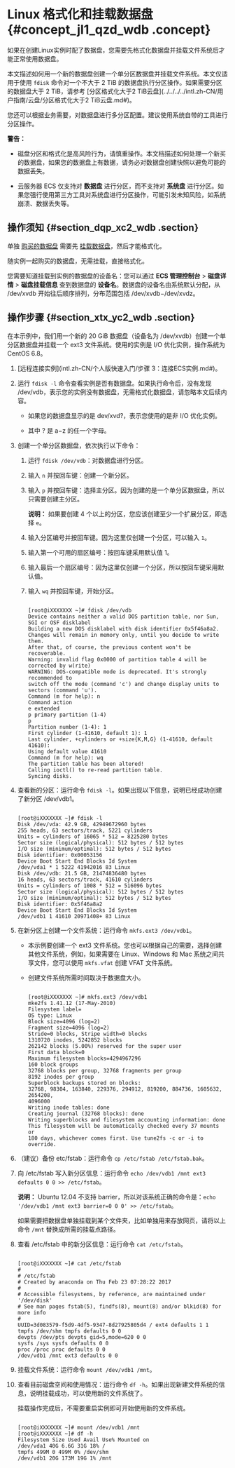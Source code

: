 # Linux 格式化和挂载数据盘 {#concept_jl1_qzd_wdb .concept}

如果在创建Linux实例时配了数据盘，您需要先格式化数据盘并挂载文件系统后才能正常使用数据盘。

本文描述如何用一个新的数据盘创建一个单分区数据盘并挂载文件系统。本文仅适用于使用 `fdisk` 命令对一个不大于 2 TiB 的数据盘执行分区操作。如果需要分区的数据盘大于 2 TiB，请参考 [分区格式化大于2 TiB云盘](../../../../intl.zh-CN/用户指南/云盘/分区格式化大于2 TiB云盘.md#)。

您还可以根据业务需要，对数据盘进行多分区配置。建议使用系统自带的工具进行分区操作。

**警告：** 

-   磁盘分区和格式化是高风险行为，请慎重操作。本文档描述如何处理一个新买的数据盘，如果您的数据盘上有数据，请务必对数据盘创建快照以避免可能的数据丢失。

-   云服务器 ECS 仅支持对 **数据盘** 进行分区，而不支持对 **系统盘** 进行分区。如果您强行使用第三方工具对系统盘进行分区操作，可能引发未知风险，如系统崩溃、数据丢失等。


## 操作须知 {#section_dqp_xc2_wdb .section}

单独 [购买的数据盘](../../../../intl.zh-CN/用户指南/云盘/创建云盘.md#) 需要先 [挂载数据盘](../../../../intl.zh-CN/用户指南/云盘/挂载云盘.md#)，然后才能格式化。

随实例一起购买的数据盘，无需挂载，直接格式化。

您需要知道挂载到实例的数据盘的设备名：您可以通过 **ECS 管理控制台** \> **磁盘详情** \> **磁盘挂载信息** 查到数据盘的 **设备名**。数据盘的设备名由系统默认分配，从 /dev/xvdb 开始往后顺序排列，分布范围包括 /dev/xvdb−/dev/xvdz。

## 操作步骤 {#section_xtx_yc2_wdb .section}

在本示例中，我们用一个新的 20 GiB 数据盘（设备名为 /dev/xvdb）创建一个单分区数据盘并挂载一个 ext3 文件系统。使用的实例是 I/O 优化实例，操作系统为 CentOS 6.8。

1.  [远程连接实例](intl.zh-CN/个人版快速入门/步骤 3：连接ECS实例.md#)。

2.  运行 `fdisk -l` 命令查看实例是否有数据盘。如果执行命令后，没有发现 /dev/vdb，表示您的实例没有数据盘，无需格式化数据盘，请忽略本文后续内容。

    -   如果您的数据盘显示的是 dev/xvd?，表示您使用的是非 I/O 优化实例。

    -   其中 ? 是 a−z 的任一个字母。

3.  创建一个单分区数据盘，依次执行以下命令：
    1.  运行 `fdisk /dev/vdb`：对数据盘进行分区。

    2.  输入 `n` 并按回车键：创建一个新分区。

    3.  输入 `p` 并按回车键：选择主分区。因为创建的是一个单分区数据盘，所以只需要创建主分区。

        **说明：** 如果要创建 4 个以上的分区，您应该创建至少一个扩展分区，即选择 `e`。

    4.  输入分区编号并按回车键。因为这里仅创建一个分区，可以输入 `1`。

    5.  输入第一个可用的扇区编号：按回车键采用默认值 1。

    6.  输入最后一个扇区编号：因为这里仅创建一个分区，所以按回车键采用默认值。

    7.  输入 `wq` 并按回车键，开始分区。

        ```
        
        [root@iXXXXXXX ~]# fdisk /dev/vdb
        Device contains neither a valid DOS partition table, nor Sun, SGI or OSF disklabel
        Building a new DOS disklabel with disk identifier 0x5f46a8a2.
        Changes will remain in memory only, until you decide to write them.
        After that, of course, the previous content won't be recoverable.
        Warning: invalid flag 0x0000 of partition table 4 will be corrected by w(rite)
        WARNING: DOS-compatible mode is deprecated. It's strongly recommended to
        switch off the mode (command 'c') and change display units to
        sectors (command 'u').
        Command (m for help): n
        Command action
        e extended
        p primary partition (1-4)
        p
        Partition number (1-4): 1
        First cylinder (1-41610, default 1): 1
        Last cylinder, +cylinders or +size{K,M,G} (1-41610, default 41610):
        Using default value 41610
        Command (m for help): wq
        The partition table has been altered!
        Calling ioctl() to re-read partition table.
        Syncing disks.
        ```

4.  查看新的分区：运行命令 `fdisk -l`。如果出现以下信息，说明已经成功创建了新分区 /dev/vdb1。

    ```
    
    [root@iXXXXXXX ~]# fdisk -l
    Disk /dev/vda: 42.9 GB, 42949672960 bytes
    255 heads, 63 sectors/track, 5221 cylinders
    Units = cylinders of 16065 * 512 = 8225280 bytes
    Sector size (logical/physical): 512 bytes / 512 bytes
    I/O size (minimum/optimal): 512 bytes / 512 bytes
    Disk identifier: 0x00053156
    Device Boot Start End Blocks Id System
    /dev/vda1 * 1 5222 41942016 83 Linux
    Disk /dev/vdb: 21.5 GB, 21474836480 bytes
    16 heads, 63 sectors/track, 41610 cylinders
    Units = cylinders of 1008 * 512 = 516096 bytes
    Sector size (logical/physical): 512 bytes / 512 bytes
    I/O size (minimum/optimal): 512 bytes / 512 bytes
    Disk identifier: 0x5f46a8a2
    Device Boot Start End Blocks Id System
    /dev/vdb1 1 41610 20971408+ 83 Linux
    ```

5.  在新分区上创建一个文件系统：运行命令 `mkfs.ext3 /dev/vdb1`。

    -   本示例要创建一个 ext3 文件系统。您也可以根据自己的需要，选择创建其他文件系统，例如，如果需要在 Linux、Windows 和 Mac 系统之间共享文件，您可以使用 `mkfs.vfat` 创建 VFAT 文件系统。

    -   创建文件系统所需时间取决于数据盘大小。

        ```
        
        [root@iXXXXXXX ~]# mkfs.ext3 /dev/vdb1
        mke2fs 1.41.12 (17-May-2010)
        Filesystem label=
        OS type: Linux
        Block size=4096 (log=2)
        Fragment size=4096 (log=2)
        Stride=0 blocks, Stripe width=0 blocks
        1310720 inodes, 5242852 blocks
        262142 blocks (5.00%) reserved for the super user
        First data block=0
        Maximum filesystem blocks=4294967296
        160 block groups
        32768 blocks per group, 32768 fragments per group
        8192 inodes per group
        Superblock backups stored on blocks:
        32768, 98304, 163840, 229376, 294912, 819200, 884736, 1605632, 2654208,
        4096000
        Writing inode tables: done
        Creating journal (32768 blocks): done
        Writing superblocks and filesystem accounting information: done
        This filesystem will be automatically checked every 37 mounts or
        180 days, whichever comes first. Use tune2fs -c or -i to override.
        ```

6.  （建议）备份 etc/fstab：运行命令 `cp /etc/fstab /etc/fstab.bak`。

7.  向 /etc/fstab 写入新分区信息：运行命令 `echo /dev/vdb1 /mnt ext3 defaults 0 0 >> /etc/fstab`。

    **说明：** Ubuntu 12.04 不支持 barrier，所以对该系统正确的命令是：`echo '/dev/vdb1 /mnt ext3 barrier=0 0 0' >> /etc/fstab`。

    如果需要把数据盘单独挂载到某个文件夹，比如单独用来存放网页，请将以上命令 `/mnt` 替换成所需的挂载点路径。

8.  查看 /etc/fstab 中的新分区信息：运行命令 `cat /etc/fstab`。

    ```
    
    [root@iXXXXXXX ~]# cat /etc/fstab
    #
    # /etc/fstab
    # Created by anaconda on Thu Feb 23 07:28:22 2017
    #
    # Accessible filesystems, by reference, are maintained under '/dev/disk'
    # See man pages fstab(5), findfs(8), mount(8) and/or blkid(8) for more info
    #
    UUID=3d083579-f5d9-4df5-9347-8d27925805d4 / ext4 defaults 1 1
    tmpfs /dev/shm tmpfs defaults 0 0
    devpts /dev/pts devpts gid=5,mode=620 0 0
    sysfs /sys sysfs defaults 0 0
    proc /proc proc defaults 0 0
    /dev/vdb1 /mnt ext3 defaults 0 0
    ```

9.  挂载文件系统：运行命令 `mount /dev/vdb1 /mnt`。

10. 查看目前磁盘空间和使用情况：运行命令 `df -h`。如果出现新建文件系统的信息，说明挂载成功，可以使用新的文件系统了。

    挂载操作完成后，不需要重启实例即可开始使用新的文件系统。

    ```
    
    [root@iXXXXXXX ~]# mount /dev/vdb1 /mnt
    [root@iXXXXXXX ~]# df -h
    Filesystem Size Used Avail Use% Mounted on
    /dev/vda1 40G 6.6G 31G 18% /
    tmpfs 499M 0 499M 0% /dev/shm
    /dev/vdb1 20G 173M 19G 1% /mnt
    ```


